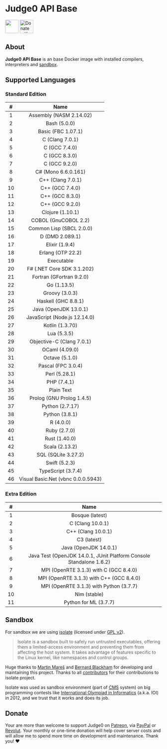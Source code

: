 # Judge0 API Base
<a href="https://patreon.com/hermanzdosilovic" target="_blank"><img src="https://c5.patreon.com/external/logo/become_a_patron_button@2x.png" alt="" height="43px" /></a>
<a href="https://paypal.me/hermanzdosilovic" target="_blank"><img src="https://www.paypalobjects.com/en_US/i/btn/btn_donateCC_LG.gif" alt="Donate with PayPal" height="43px" /></a>

## About
**Judge0 API Base** is an base Docker image with installed compilers, interpreters and [sandbox](https://github.com/ioi/isolate).

## Supported Languages
### Standard Edition
|#|Name|
|:---:|:---:|
|1|Assembly (NASM 2.14.02)|
|2|Bash (5.0.0)|
|3|Basic (FBC 1.07.1)|
|4|C (Clang 7.0.1)|
|5|C (GCC 7.4.0)|
|6|C (GCC 8.3.0)|
|7|C (GCC 9.2.0)|
|8|C# (Mono 6.6.0.161)|
|9|C++ (Clang 7.0.1)|
|10|C++ (GCC 7.4.0)|
|11|C++ (GCC 8.3.0)|
|12|C++ (GCC 9.2.0)|
|13|Clojure (1.10.1)|
|14|COBOL (GnuCOBOL 2.2)|
|15|Common Lisp (SBCL 2.0.0)|
|16|D (DMD 2.089.1)|
|17|Elixir (1.9.4)|
|18|Erlang (OTP 22.2)|
|19|Executable|
|20|F# (.NET Core SDK 3.1.202)|
|21|Fortran (GFortran 9.2.0)|
|22|Go (1.13.5)|
|23|Groovy (3.0.3)|
|24|Haskell (GHC 8.8.1)|
|25|Java (OpenJDK 13.0.1)|
|26|JavaScript (Node.js 12.14.0)|
|27|Kotlin (1.3.70)|
|28|Lua (5.3.5)|
|29|Objective-C (Clang 7.0.1)|
|30|OCaml (4.09.0)|
|31|Octave (5.1.0)|
|32|Pascal (FPC 3.0.4)|
|33|Perl (5.28.1)|
|34|PHP (7.4.1)|
|35|Plain Text|
|36|Prolog (GNU Prolog 1.4.5)|
|37|Python (2.7.17)|
|38|Python (3.8.1)|
|39|R (4.0.0)|
|40|Ruby (2.7.0)|
|41|Rust (1.40.0)|
|42|Scala (2.13.2)|
|43|SQL (SQLite 3.27.2)|
|44|Swift (5.2.3)|
|45|TypeScript (3.7.4)|
|46|Visual Basic<span>.</span>Net (vbnc 0.0.0.5943)|

### Extra Edition
|#|Name|
|:---:|:---:|
|1|Bosque (latest)|
|2|C (Clang 10.0.1)|
|3|C++ (Clang 10.0.1)|
|4|C3 (latest)|
|5|Java (OpenJDK 14.0.1)|
|6|Java Test (OpenJDK 14.0.1, JUnit Platform Console Standalone 1.6.2)|
|7|MPI (OpenRTE 3.1.3) with C (GCC 8.4.0)|
|8|MPI (OpenRTE 3.1.3) with C++ (GCC 8.4.0)|
|9|MPI (OpenRTE 3.1.3) with Python (3.7.7)|
|10|Nim (stable)|
|11|Python for ML (3.7.7)|

## Sandbox
For sandbox we are using [isolate](https://github.com/ioi/isolate) (licensed under [GPL v2](https://github.com/ioi/isolate/blob/master/LICENSE)).

>Isolate is a sandbox built to safely run untrusted executables, offering them a limited-access environment and preventing them from affecting the host system. It takes advantage of features specific to the Linux kernel, like namespaces and control groups.

Huge thanks to [Martin Mareš](https://github.com/gollux) and [Bernard Blackham](https://github.com/bblackham) for developing and maintaining this project. Thanks to all [contributors](https://github.com/ioi/isolate/graphs/contributors) for their contributions to isolate project.

Isolate was used as sandbox environment (part of [CMS](https://github.com/cms-dev/cms) system) on big programming contests like [International Olympiad in Informatics](http://www.ioinformatics.org/index.shtml) (a.k.a. IOI) in 2012, and we trust that it works and does its job.

## Donate
Your are more than welcome to support Judge0 on [Patreon](https://www.patreon.com/hermanzdosilovic), via [PayPal](https://paypal.me/hermanzdosilovic) or [Revolut](https://pay.revolut.com/profile/hermancy5). Your monthly or one-time donation will help cover server costs and will allow me to spend more time on development and maintenance. Thank you! ♥
